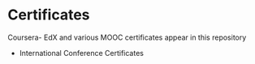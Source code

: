 # Certificates

Coursera- EdX and various MOOC certificates appear in this repository
+ International Conference Certificates
